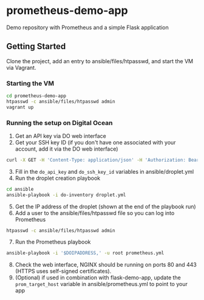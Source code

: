 # prometheus-demo-app
Demo repository with Prometheus and a simple Flask application

## Getting Started

Clone the project, add an entry to ansible/files/htpasswd, and start the VM via Vagrant.

### Starting the VM
```bash
cd prometheus-demo-app
htpasswd -c ansible/files/htpasswd admin
vagrant up
```

### Running the setup on Digital Ocean
1. Get an API key via DO web interface
2. Get your SSH key ID (if you don't have one associated with your account, add it via the DO web interface)
```bash
curl -X GET -H 'Content-Type: application/json' -H 'Authorization: Bearer $TOKEN' "https://api.digitalocean.com/v2/account/keys"
```
3. Fill in the `do_api_key` and `do_ssh_key_id` variables in ansible/droplet.yml
4. Run the droplet creation playbook
```bash
cd ansible
ansible-playbook -i do-inventory droplet.yml
```
5. Get the IP address of the droplet (shown at the end of the playbook run)
6. Add a user to the ansible/files/htpasswd file so you can log into Prometheus
```bash
htpasswd -c ansible/files/htpasswd admin
```
7. Run the Prometheus playbook
```bash
ansible-playbook -i '$DOIPADDRESS,' -u root prometheus.yml
```
8. Check the web interface, NGINX should be running on ports 80 and 443 (HTTPS uses self-signed certificates).
9. (Optional) if used in combination with flask-demo-app, update the `prom_target_host` variable in ansible/prometheus.yml to point to your app
